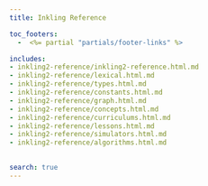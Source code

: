 ```yaml
---
title: Inkling Reference

toc_footers:
  -  <%= partial "partials/footer-links" %>  

includes:
- inkling2-reference/inkling2-reference.html.md
- inkling2-reference/lexical.html.md
- inkling2-reference/types.html.md
- inkling2-reference/constants.html.md
- inkling2-reference/graph.html.md
- inkling2-reference/concepts.html.md
- inkling2-reference/curriculums.html.md
- inkling2-reference/lessons.html.md
- inkling2-reference/simulators.html.md
- inkling2-reference/algorithms.html.md

  
search: true
---
```

